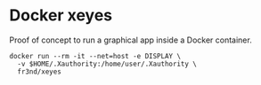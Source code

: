 # Docker xeyes

Proof of concept to run a graphical app inside a Docker container.

```
docker run --rm -it --net=host -e DISPLAY \
  -v $HOME/.Xauthority:/home/user/.Xauthority \
  fr3nd/xeyes
```
